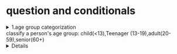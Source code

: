 # question and conditionals
<details>
<summary>
1.age group categorization
<summary>
classify a person's age group: child(<13),Teenager (13-19),adult(20-59),senior(60+)

<details>

<details>
<summary>2.movie tickets pricing 
<summary>
Problem: Movie tickets are priced based on age :
$12 for adults (18 and above ) ,$8 for children.Everyone gets discount on wednesday.

<details>
<summary>3.Grade calculator
<summary>
Problem: Assigna a letter grade based on student's score:A(90-100),B(80-89),C(70-79),D(60-69),F(below 60)

<details>
<summary>4.fruit ripeness checker 
<summary>
Problem:Determine if a fruit is ripe,overripe,or unripe based on colors.(e.g.,Banana:Green-unripe,yellow-ripe,broen-overripe)

<details>
<summary>5.Weather activity suggeston
<summary>
Problem: suggest an activity based on the weather(e.g.,Sunny-go to walk,Rainy-Read a book,Snowy-Builda a snowman)

<details>
<summary>6.transportation mode selection
<summary>
Problem: choose a mode of transportation based on the distance(e.g.,<3km:Walk,3-15km:bike, >15km :car)

<details>
<summary>7.coffee customization
<summary>
Problem:Customize a coffee order:"small","medium",or "large" with an option for "extra shot" of espresso.

<details>
<summary>8.password strength checker
<summary>
Problem:check if a password is "week","medium",or "strong".criteria <6 chars(week),6-10 chars(medium),>10 chars (strong) 
<details>
<summary>9.leap year checker
<summary>
Problem:Determine if a year is leap year.(leap years are divisible by 4, but not by 100 unless also divisble by 400 ).

<details>
<summary>10.pet food recommendation
<summary>
Problem:recommend a type a pet food based on the pet's species and age. (e.g., Dog:<2yr-puppy food ,
cat:5yr -senior cat food>)